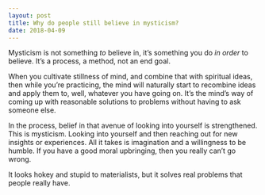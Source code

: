 ```yaml
---
layout: post
title: Why do people still believe in mysticism?
date: 2018-04-09
---
```


<p>Mysticism is not something <i>to</i> believe in, it’s something you do <i>in order</i> to believe. It’s a process, a method, not an end goal.</p><p>When you cultivate stillness of mind, and combine that with spiritual ideas, then while you’re practicing, the mind will naturally start to recombine ideas and apply them to, well, whatever you have going on. It’s the mind’s way of coming up with reasonable solutions to problems without having to ask someone else.</p><p>In the process, belief in that avenue of looking into yourself is strengthened. This is mysticism. Looking into yourself and then reaching out for new insights or experiences. All it takes is imagination and a willingness to be humble. If you have a good moral upbringing, then you really can’t go wrong.</p><p>It looks hokey and stupid to materialists, but it solves real problems that people really have.</p>
